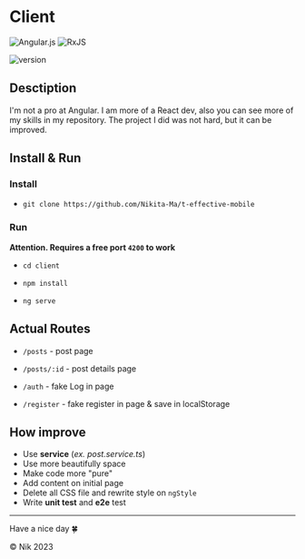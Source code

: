 # Client

![Angular.js](https://img.shields.io/badge/angular.js-%23E23237.svg?style=for-the-badge&logo=angularjs&logoColor=white)
![RxJS](https://img.shields.io/badge/rxjs-%23B7178C.svg?style=for-the-badge&logo=reactivex&logoColor=white)

![version]( https://img.shields.io/badge/version%20%200.0.1-blue)

## Desctiption

I'm not a pro at Angular. I am more of a React dev, also you can see more of my skills in my repository. The project I
did was not hard, but it can be improved.

## Install & Run

### Install

* `git clone https://github.com/Nikita-Ma/t-effective-mobile`

### Run

**Attention. Requires a free port `4200` to work**

* `cd client`

* `npm install`

* `ng serve`

## Actual Routes

* `/posts` - post page

* `/posts/:id` - post details page

* `/auth` - fake Log in page

* `/register` - fake register in page & save in localStorage

## How improve

* Use **service** (_ex. post.service.ts_)
* Use more beautifully space
* Make code more "pure"
* Add content on initial page
* Delete all CSS file and rewrite style on `ngStyle`
* Write **unit test** and **e2e** test

-------------------

Have a nice day 🍀

&copy; Nik 2023
